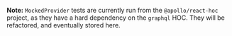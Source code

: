 **Note:** `MockedProvider` tests are currently run from the `@apollo/react-hoc`
project, as they have a hard dependency on the `graphql` HOC. They will be
refactored, and eventually stored here.
